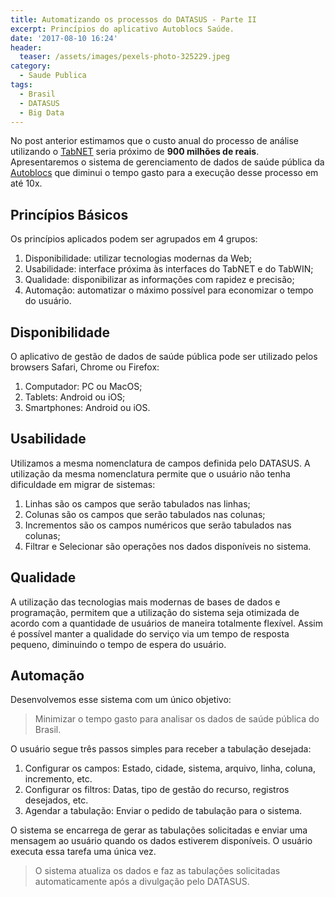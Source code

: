 ```yaml
---
title: Automatizando os processos do DATASUS - Parte II
excerpt: Princípios do aplicativo Autoblocs Saúde.
date: '2017-08-10 16:24'
header:
  teaser: /assets/images/pexels-photo-325229.jpeg
category:
  - Saude Publica
tags:
  - Brasil
  - DATASUS
  - Big Data
---
```


No post anterior estimamos que o custo anual do processo de análise utilizando o [TabNET](http://www2.datasus.gov.br/DATASUS/index.php?area=02) seria próximo de **900 milhões de reais**. Apresentaremos o sistema de gerenciamento de dados de saúde pública da [Autoblocs](http://autoblocs.com) que diminui o tempo gasto para a execução desse processo em até 10x.

## Princípios Básicos

Os princípios aplicados podem ser agrupados em 4 grupos:

1.  Disponibilidade: utilizar tecnologias modernas da Web;
2.  Usabilidade: interface próxima às interfaces do TabNET e do TabWIN;
3.  Qualidade: disponibilizar as informações com rapidez e precisão;
4.  Automação: automatizar o máximo possível para economizar o tempo do usuário.

## Disponibilidade

O aplicativo de gestão de dados de saúde pública pode ser utilizado pelos browsers Safari, Chrome ou Firefox:

1.  Computador: PC ou MacOS;
2.  Tablets: Android ou iOS;
3.  Smartphones: Android ou iOS.

## Usabilidade

Utilizamos a mesma nomenclatura de campos definida pelo DATASUS. A utilização da mesma nomenclatura permite que o usuário não tenha dificuldade em migrar de sistemas:

1.  Linhas são os campos que serão tabulados nas linhas;
2.  Colunas são os campos que serão tabulados nas colunas;
3.  Incrementos são os campos numéricos que serão tabulados nas colunas;
4.  Filtrar e Selecionar são operações nos dados disponíveis no sistema.

## Qualidade

A utilização das tecnologias mais modernas de bases de dados e programação, permitem que a utilização do sistema seja otimizada de acordo com a quantidade de usuários de maneira totalmente flexível. Assim é possível manter a qualidade do serviço via um tempo de resposta pequeno, diminuindo o tempo de espera do usuário.

## Automação

Desenvolvemos esse sistema com um único objetivo:

> Minimizar o tempo gasto para analisar os dados de saúde pública do Brasil.

O usuário segue três passos simples para receber a tabulação desejada:

1.  Configurar os campos: Estado, cidade, sistema, arquivo, linha, coluna, incremento, etc.
2.  Configurar os filtros: Datas, tipo de gestão do recurso, registros desejados, etc.
3.  Agendar a tabulação: Enviar o pedido de tabulação para o sistema.

O sistema se encarrega de gerar as tabulações solicitadas e enviar uma mensagem ao usuário quando os dados estiverem disponíveis. O usuário executa essa tarefa uma única vez.

> O sistema atualiza os dados e faz as tabulações solicitadas automaticamente após a divulgação pelo DATASUS.
